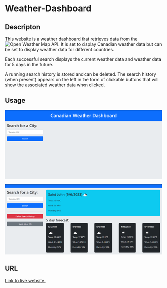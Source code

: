 # Weather-Dashboard

## Descripton

This website is a weather dashboard that retrieves data from the ![Open Weather Map API](https://openweathermap.org/).
It is set to display Canadian weather data but can be set to display weather data for different countries.

Each successful search displays the current weather data and weather data for 5 days in the future.

A running search history is stored and can be deleted. The search history (when present) appears on the left in the form of clickable buttons that will show the associated weather data when clicked.

## Usage

![Landing page.](./assets/images/landing-page.png)

![Search result.](./assets/images/search.png)

## URL

[Link to live website.](https://bhansi.github.io/Weather-Dashboard/)